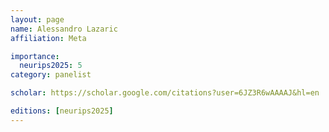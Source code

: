 ```yaml
---
layout: page
name: Alessandro Lazaric
affiliation: Meta

importance:
  neurips2025: 5
category: panelist

scholar: https://scholar.google.com/citations?user=6JZ3R6wAAAAJ&hl=en

editions: [neurips2025]
---
```

